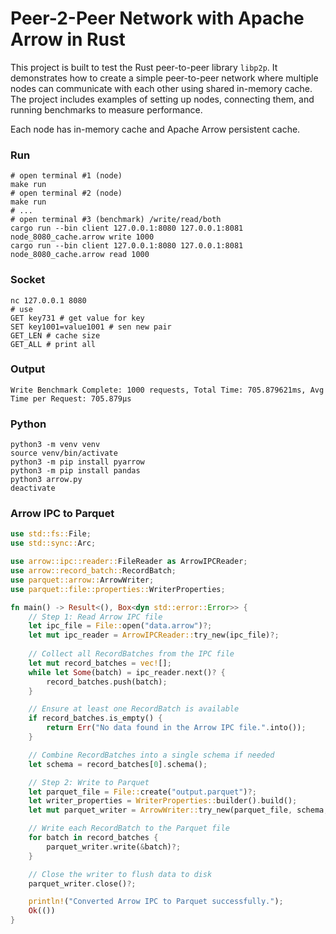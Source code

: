 # Peer-2-Peer Network with Apache Arrow in Rust

This project is built to test the Rust peer-to-peer library `libp2p`. It demonstrates how to create a simple peer-to-peer network where multiple nodes can communicate with each other using shared in-memory cache. The project includes examples of setting up nodes, connecting them, and running benchmarks to measure performance.

Each node has in-memory cache and Apache Arrow persistent cache.

### Run
```shell
# open terminal #1 (node)
make run
# open terminal #2 (node)
make run
# ...
# open terminal #3 (benchmark) /write/read/both
cargo run --bin client 127.0.0.1:8080 127.0.0.1:8081 node_8080_cache.arrow write 1000
cargo run --bin client 127.0.0.1:8080 127.0.0.1:8081 node_8080_cache.arrow read 1000
```

### Socket
```shell
nc 127.0.0.1 8080
# use
GET key731 # get value for key
SET key1001=value1001 # sen new pair
GET_LEN # cache size
GET_ALL # print all
```

### Output
```shell
Write Benchmark Complete: 1000 requests, Total Time: 705.879621ms, Avg Time per Request: 705.879µs
```

### Python
```shell
python3 -m venv venv
source venv/bin/activate
python3 -m pip install pyarrow
python3 -m pip install pandas
python3 arrow.py
deactivate
```

### Arrow IPC to Parquet
```rust
use std::fs::File;
use std::sync::Arc;

use arrow::ipc::reader::FileReader as ArrowIPCReader;
use arrow::record_batch::RecordBatch;
use parquet::arrow::ArrowWriter;
use parquet::file::properties::WriterProperties;

fn main() -> Result<(), Box<dyn std::error::Error>> {
    // Step 1: Read Arrow IPC file
    let ipc_file = File::open("data.arrow")?;
    let mut ipc_reader = ArrowIPCReader::try_new(ipc_file)?;
    
    // Collect all RecordBatches from the IPC file
    let mut record_batches = vec![];
    while let Some(batch) = ipc_reader.next()? {
        record_batches.push(batch);
    }

    // Ensure at least one RecordBatch is available
    if record_batches.is_empty() {
        return Err("No data found in the Arrow IPC file.".into());
    }

    // Combine RecordBatches into a single schema if needed
    let schema = record_batches[0].schema();

    // Step 2: Write to Parquet
    let parquet_file = File::create("output.parquet")?;
    let writer_properties = WriterProperties::builder().build();
    let mut parquet_writer = ArrowWriter::try_new(parquet_file, schema, Some(writer_properties))?;

    // Write each RecordBatch to the Parquet file
    for batch in record_batches {
        parquet_writer.write(&batch)?;
    }

    // Close the writer to flush data to disk
    parquet_writer.close()?;

    println!("Converted Arrow IPC to Parquet successfully.");
    Ok(())
}
```
